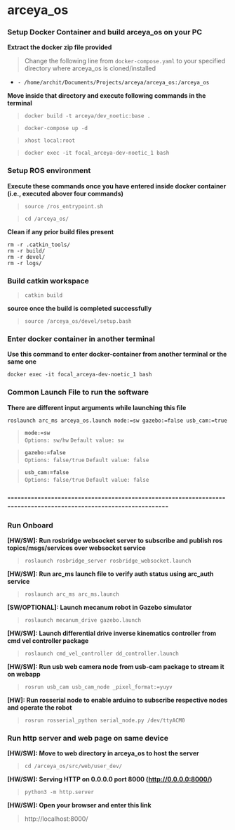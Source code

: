 # arceya_os


###  Setup Docker Container and build arceya_os on your PC

__Extract the docker zip file provided__
> Change the following line from `docker-compose.yaml` to your specified directory where arceya_os is cloned/installed
- `- /home/archit/Documents/Projects/arceya/arceya_os:/arceya_os`

__Move inside that directory and execute following commands in the terminal__
> `docker build -t arceya/dev_noetic:base .`

> `docker-compose up -d`

> `xhost local:root`

> `docker exec -it focal_arceya-dev-noetic_1 bash`


### Setup ROS environment

__Execute these commands once you have entered inside docker container (i.e., executed abover four commands)__
> `source /ros_entrypoint.sh `

> `cd /arceya_os/`

__Clean if any prior build files present__

    rm -r .catkin_tools/
    rm -r build/
    rm -r devel/
    rm -r logs/


### Build catkin workspace

> `catkin build`

__source once the build is completed successfully__

> `source /arceya_os/devel/setup.bash`


### Enter docker container in another terminal

__Use this command to enter docker-container from another terminal or the same one__

`docker exec -it focal_arceya-dev-noetic_1 bash`


### Common Launch File to run the software

__There are different input arguments while launching this file__


`roslaunch arc_ms arceya_os.launch mode:=sw gazebo:=false usb_cam:=true`

> __`mode:=sw`__  
> `Options: sw/hw`
> `Default value: sw`

> __`gazebo:=false`__  
> `Options: false/true`
> `Default value: false`

> __`usb_cam:=false`__  
> `Options: false/true`
> `Default value: false`


### -----------------------------------------------------------------------------------------------------------------


### Run Onboard

__[HW/SW]: Run rosbridge websocket server to subscribe and publish ros topics/msgs/services over websocket service__
> `roslaunch rosbridge_server rosbridge_websocket.launch`


__[HW/SW]: Run arc_ms launch file to verify auth status using arc_auth service__
> `roslaunch arc_ms arc_ms.launch`


__[SW/OPTIONAL]: Launch mecanum robot in Gazebo simulator__
> `roslaunch mecanum_drive gazebo.launch`


__[HW/SW]: Launch differential drive inverse kinematics controller from cmd vel controller package__
> `roslaunch cmd_vel_controller dd_controller.launch`


__[HW/SW]: Run usb web camera node from usb-cam package to stream it on webapp__
> `rosrun usb_cam usb_cam_node _pixel_format:=yuyv`


__[HW]: Run rosserial node to enable arduino to subscribe respective nodes and operate the robot__
> `rosrun rosserial_python serial_node.py /dev/ttyACM0`


### Run http server and web page on same device

__[HW/SW]: Move to web directory in arceya_os to host the server__
> `cd /arceya_os/src/web/user_dev/`

__[HW/SW]: Serving HTTP on 0.0.0.0 port 8000 (http://0.0.0.0:8000/)__
> `python3 -m http.server`

__[HW/SW]: Open your browser and enter this link__
> http://localhost:8000/